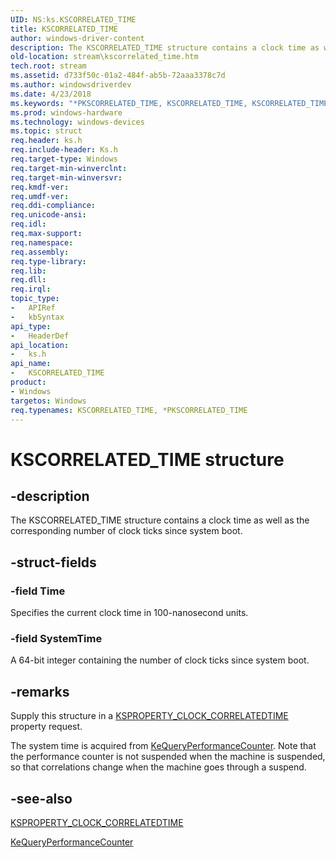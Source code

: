 ```yaml
---
UID: NS:ks.KSCORRELATED_TIME
title: KSCORRELATED_TIME
author: windows-driver-content
description: The KSCORRELATED_TIME structure contains a clock time as well as the corresponding number of clock ticks since system boot.
old-location: stream\kscorrelated_time.htm
tech.root: stream
ms.assetid: d733f50c-01a2-484f-ab5b-72aaa3378c7d
ms.author: windowsdriverdev
ms.date: 4/23/2018
ms.keywords: "*PKSCORRELATED_TIME, KSCORRELATED_TIME, KSCORRELATED_TIME structure [Streaming Media Devices], PKSCORRELATED_TIME, PKSCORRELATED_TIME structure pointer [Streaming Media Devices], ks-struct_4bc7b067-fc0e-4343-9ae9-4bfe5aec90e3.xml, ks/KSCORRELATED_TIME, ks/PKSCORRELATED_TIME, stream.kscorrelated_time"
ms.prod: windows-hardware
ms.technology: windows-devices
ms.topic: struct
req.header: ks.h
req.include-header: Ks.h
req.target-type: Windows
req.target-min-winverclnt: 
req.target-min-winversvr: 
req.kmdf-ver: 
req.umdf-ver: 
req.ddi-compliance: 
req.unicode-ansi: 
req.idl: 
req.max-support: 
req.namespace: 
req.assembly: 
req.type-library: 
req.lib: 
req.dll: 
req.irql: 
topic_type:
-	APIRef
-	kbSyntax
api_type:
-	HeaderDef
api_location:
-	ks.h
api_name:
-	KSCORRELATED_TIME
product:
- Windows
targetos: Windows
req.typenames: KSCORRELATED_TIME, *PKSCORRELATED_TIME
---
```


# KSCORRELATED_TIME structure


## -description


The KSCORRELATED_TIME structure contains a clock time as well as the corresponding number of clock ticks since system boot.


## -struct-fields




### -field Time

Specifies the current clock time in 100-nanosecond units.


### -field SystemTime

A 64-bit integer containing the number of clock ticks since system boot.


## -remarks



Supply this structure in a <a href="https://msdn.microsoft.com/library/windows/hardware/ff564465">KSPROPERTY_CLOCK_CORRELATEDTIME</a> property request.

The system time is acquired from <a href="https://msdn.microsoft.com/library/windows/hardware/ff553053">KeQueryPerformanceCounter</a>. Note that the performance counter is not suspended when the machine is suspended, so that correlations change when the machine goes through a suspend.




## -see-also




<a href="https://msdn.microsoft.com/library/windows/hardware/ff564465">KSPROPERTY_CLOCK_CORRELATEDTIME</a>



<a href="https://msdn.microsoft.com/library/windows/hardware/ff553053">KeQueryPerformanceCounter</a>
 

 

